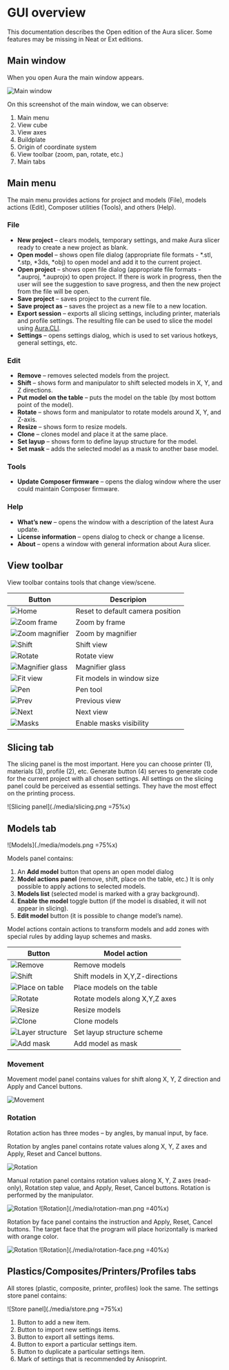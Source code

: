 # GUI overview

This documentation describes the Open edition of the Aura slicer. Some features may be missing in Neat or Ext editions. 

## Main window

When you open Aura the main window appears.

![Main window](./media/main-window.png)

On this screenshot of the main window, we can observe:
1.	Main menu
2.	View cube 
3.	View axes
4.	Buildplate
5.	Origin of coordinate system
6.	View toolbar (zoom, pan, rotate, etc.)
7.	Main tabs

## Main menu

The main menu provides actions for project and models (File), models actions (Edit), Composer utilities (Tools), and others (Help).

### File

* **New project** – clears models, temporary settings, and make Aura slicer ready to create a new project as blank.
* **Open model** – shows open file dialog (appropriate file formats - *.stl, *.stp, *3ds, *obj) to open model and add it to the current project.
* **Open project** – shows open file dialog (appropriate file formats - *.auproj, *.auprojx) to open project. If there is work in progress, then the user will see the suggestion to save progress, and then the new project from the file will be open.
* **Save project** – saves project to the current file.
* **Save project as** – saves the project as a new file to a new location.
* **Export session** – exports all slicing settings, including printer, materials and profile settings. The resulting file can be used to slice the model using [Aura.CLI](/docs/premium/cli/).
* **Settings** – opens settings dialog, which is used to set various hotkeys, general settings, etc.

### Edit

* **Remove** – removes selected models from the project.
* **Shift** – shows form and manipulator to shift selected models in X, Y, and Z directions.
* **Put model on the table** – puts the model on the table (by most bottom point of the model).
* **Rotate** – shows form and manipulator to rotate models around X, Y, and Z-axis.
* **Resize** – shows form to resize models.
* **Clone** – clones model and place it at the same place.
* **Set layup** – shows form to define layup structure for the model.
* **Set mask** – adds the selected model as a mask to another base model.

### Tools
* **Update Composer firmware** – opens the dialog window where the user could maintain Composer firmware.

### Help
* **What’s new** – opens the window with a description of the latest Aura update.
* **License information** – opens dialog to check or change a license.
* **About** – opens a window with general information about Aura slicer.

## View toolbar
View toolbar contains tools that change view/scene.

Button                                   | Descripion
-----------------------------------------|----
![Home](./media/v-home.png)              | Reset to default camera position  
![Zoom frame](./media/v-zoomframe.png)   | Zoom by frame  
![Zoom magnifier](./media/v-zoommag.png) | Zoom by magnifier
![Shift](./media/v-shift.png)            | Shift view
![Rotate](./media/v-rotate.png)          | Rotate view
![Magnifier glass](./media/v-glass.png)  | Magnifier glass
![Fit view](./media/v-fit.png)           | Fit models in window size
![Pen](./media/v-pen.png)                | Pen tool
![Prev](./media/v-prev.png)              | Previous view
![Next](./media/v-next.png)              | Next view
![Masks](./media/v-masks.png)            | Enable masks visibility

## Slicing tab

The slicing panel is the most important. Here you can choose printer (1), materials (3), profile (2), etc. Generate button (4) serves to generate code for the current project with all chosen settings. All settings on the slicing panel could be perceived as essential settings. They have the most effect on the printing process.

![Slicing panel](./media/slicing.png  =75%x) 

## Models tab

![Models](./media/models.png  =75%x) 

Models panel contains:
1.	An **Add model** button that opens an open model dialog 
2.	**Model actions panel** (remove, shift, place on the table, etc.) It is only possible to apply actions to selected models.
3.	**Models list** (selected model is marked with a gray background).
4.	**Enable the model** toggle button (if the model is disabled, it will not appear in slicing).
5.	**Edit model** button (it is possible to change model’s name).

Model actions contain actions to transform models and add zones with special rules by adding layup schemes and masks.

Button                                         | Model action
-----------------------------------------------|----------------------------
![Remove](./media/m-remove.png)                | Remove models 
![Shift](./media/m-shift.png)                  | Shift models in X,Y,Z-directions
![Place on table](./media/m-placebp.png)       | Place models on the table
![Rotate](./media/m-rotate.png)                | Rotate models along X,Y,Z axes
![Resize](./media/m-resize.png)                | Resize models
![Clone](./media/m-clone.png)                  | Clone models
![Layer structure](./media/m-layuprule.png)    | Set layup structure scheme
![Add mask](./media/m-mask.png)                | Add model as mask

### Movement

Movement model panel contains values for shift along X, Y, Z direction  and Apply and Cancel buttons.

![Movement](./media/movement.png) 

### Rotation

Rotation action has three modes – by angles, by manual input, by face.

Rotation by angles panel contains rotate values along X, Y, Z axes and Apply, Reset and Cancel buttons.

![Rotation](./media/rotation.png) 

Manual rotation panel contains rotation values along X, Y, Z axes (read-only), Rotation step value, and Apply, Reset, Cancel buttons. Rotation is performed by the manipulator. 

![Rotation](./media/rotation2.png) 
![Rotation](./media/rotation-man.png =40%x) 

Rotation by face panel contains the instruction and Apply, Reset, Cancel buttons. The target face that the program will place horizontally is marked with orange color.

![Rotation](./media/rotation3.png) 
![Rotation](./media/rotation-face.png =40%x) 

## Plastics/Composites/Printers/Profiles tabs

All stores (plastic, composite, printer, profiles) look the same. The settings store panel contains:

![Store panel](./media/store.png =75%x) 

1.	Button to add a new item. 
2.	Button to import new settings items.
3.	Button to export all settings items.
4.	Button to export a particular settings item.
5.	Button to duplicate a particular settings item.
6.	Mark of settings that is recommended by Anisoprint. 





